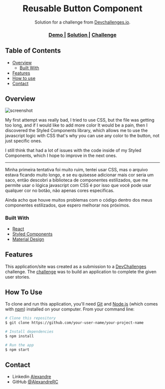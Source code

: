 <!-- Please update value in the {}  -->

<h1 align="center">Reusable Button Component</h1>

<div align="center">
   Solution for a challenge from  <a href="http://devchallenges.io" target="_blank">Devchallenges.io</a>.
</div>

<div align="center">
  <h3>
    <a href="https://reusable-button-component.netlify.app/">
      Demo
    </a>
    <span> | </span>
    <a href="https://devchallenges.io/solutions/DtJK7tewoVTxcutJUujR">
      Solution
    </a>
    <span> | </span>
    <a href="https://devchallenges.io/challenges/ohgVTyJCbm5OZyTB2gNY">
      Challenge
    </a>
  </h3>
</div>

<!-- TABLE OF CONTENTS -->

## Table of Contents

- [Overview](#overview)
  - [Built With](#built-with)
- [Features](#features)
- [How to use](#how-to-use)
- [Contact](#contact)

<!-- OVERVIEW -->

## Overview

![screenshot](https://i.ibb.co/XFzYdB6/reusable-button-component-netlify-app.png)

My first attempt was really bad, I tried to use CSS, but the file was getting too long, and if I would like to add more color It would be a pain, then I discovered the Styled Components library, which allows me to use the javascript logic with CSS that's why you can use any color to the button, not just specific ones.

I still think that had a lot of issues with the code inside of my Styled Components, which I hope to improve in the next ones.
<hr>

Minha primeira tentativa foi muito ruim, tentei usar CSS, mas o arquivo estava ficando muito longo, e se eu quisesse adicionar mais cor seria um saco, então descobri a biblioteca de componentes estilizados, que me permite usar o lógica javascript com CSS é por isso que você pode usar qualquer cor no botão, não apenas cores específicas.

Ainda acho que houve muitos problemas com o código dentro dos meus componentes estilizados, que espero melhorar nos próximos.

### Built With

<!-- This section should list any major frameworks that you built your project using. Here are a few examples.-->

- [React](https://reactjs.org/)
- [Styled Components](https://styled-components.com/)
- [Material Design](https://material.io/resources/icons/?style=baseline)

## Features

<!-- List the features of your application or follow the template. Don't share the figma file here :) -->

This application/site was created as a submission to a [DevChallenges](https://devchallenges.io/challenges) challenge. The [challenge](https://devchallenges.io/challenges/ohgVTyJCbm5OZyTB2gNY) was to build an application to complete the given user stories.

## How To Use

<!-- This is an example, please update according to your application -->

To clone and run this application, you'll need [Git](https://git-scm.com) and [Node.js](https://nodejs.org/en/download/) (which comes with [npm](http://npmjs.com)) installed on your computer. From your command line:

```bash
# Clone this repository
$ git clone https://github.com/your-user-name/your-project-name

# Install dependencies
$ npm install

# Run the app
$ npm start
```

## Contact

- Linkedin [Alexandre](https://www.linkedin.com/in/alexandre-roberto-cordeiro-986428128/})
- GitHub [@AlexandreRC](https://github.com/AlexandreRC})
